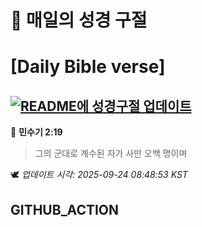 # 🙏 매일의 성경 구절
# [Daily Bible verse]
## [![README에 성경구절 업데이트](https://github.com/DONGSUKA/first_test/actions/workflows/update-readme-bible.yml/badge.svg)](https://github.com/DONGSUKA/first_test/actions/workflows/update-readme-bible.yml)
<!-- START_BIBLE_VERSE -->
📖 **민수기 2:19**
> 그의 군대로 계수된 자가 사만 오백 명이며

🕊️ _업데이트 시각: 2025-09-24 08:48:53 KST_
  <!-- END_BIBLE_VERSE -->
## GITHUB_ACTION
